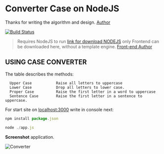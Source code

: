Converter Case on NodeJS
=============================

Thanks for writing the algorithm and design. [Author](https://github.com/VeronikaProvorna)

[![Build Status](https://github.com/yiisoft/yii/workflows/build/badge.svg)](https://github.com/AmweyInc)

> Requires NodeJS to run [link for download NODEJS](https://nodejs.org/en/) 
> only Frontend can be downloaded here, without a template engine. [Front-end Author](https://github.com/VeronikaProvorna/converter)


**USING CASE CONVERTER**
------------
The table describes the methods:

      Upper Case           Raise all letters to uppercase
      Lower Case           Drop all letters to lower case.
      Proper Case          Raise the first letter in a word to uppercase
      Sentence Case        Raise the first letter in a sentence to uppercase.

For start site on [localhost:3000](localhost:3000/)
write in console next:
```Javascript
npm install package.json
```
```Javascript
node ./app.js
```

**Screenshot** application.

![Converter](https://i.imgur.com/dkyp28H.png)